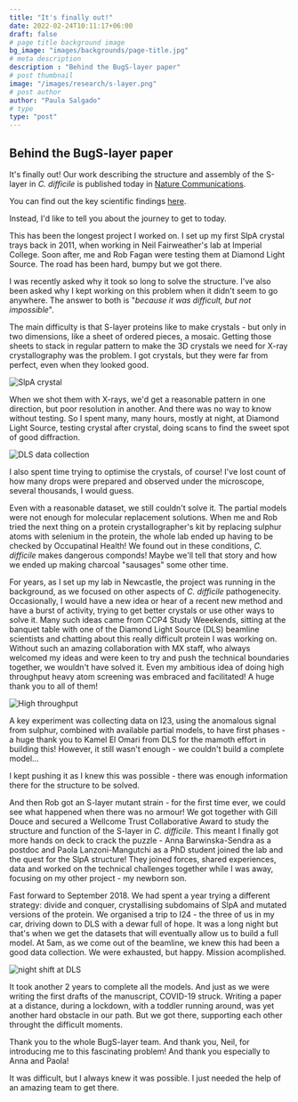 ```yaml
---
title: "It's finally out!"
date: 2022-02-24T10:11:17+06:00
draft: false
# page title background image
bg_image: "images/backgrounds/page-title.jpg"
# meta description
description : "Behind the BugS-layer paper"
# post thumbnail
image: "/images/research/s-layer.png"
# post author
author: "Paula Salgado"
# type
type: "post"
---
```


## Behind the BugS-layer paper 


It's finally out! Our work describing the structure and assembly of the S-layer in *C. difficile* is published today in [Nature Communications](https://www.nature.com/articles/s41467-022-28196-w). 

<div id="viewer" class="protein-viewer"></div>

<!-- Protein viewer -->
<script type='text/javascript' src='/js/bio-pv.min.js'></script>

<script type='text/javascript'>
var options = {
  width: 400,
  height: 300,
  antialias: true,
  quality : 'medium'
};
var viewer = pv.Viewer(document.getElementById('viewer'), options);

function loadPDB() {
  pv.io.fetchPdb('/pdbs/CD630HL_final.pdb', function(structure) {
      viewer.cartoon('protein', structure, { color : color.byChain() });
      viewer.autoZoom();
      viewer.centerOn(structure);
      
  });
}
document.addEventListener('DOMContentLoaded', loadPDB);
</script>

You can find out the key scientific findings  [here](/research/s-layer/). 

Instead, I'd like to tell you about the journey to get to today.

This has been the longest project I worked on. I set up my first SlpA crystal trays back in 2011, when working in Neil Fairweather's lab at Imperial College. Soon after, me and Rob Fagan were testing them at Diamond Light Source. The road has been hard, bumpy but we got there.

I was recently asked why it took so long to solve the structure. I've also been asked why I kept working on this problem when it didn't seem to go anywhere. The answer to both is "*because it was difficult, but not impossible*". 

The main difficulty is that S-layer proteins like to make crystals - but only in two dimensions, like a sheet of ordered pieces, a mosaic. Getting those sheets to stack in regular pattern to make the 3D crystals we need for X-ray crystallography was the problem. I got crystals, but they were far from perfect, even when they looked good.
 
![SlpA crystal](/images/blog/xtalSlpa2.png)

When we shot them with X-rays, we'd get a reasonable pattern in one direction, but poor resolution in another. And there was no way to know without testing. So I spent many, many hours, mostly at night, at Diamond Light Source, testing crystal after crystal, doing scans to find the sweet spot of good diffraction.

![DLS data collection](/images/blog/datacollection2016.jpeg)

I also spent time trying to optimise the crystals, of course! I've lost count of how many drops were prepared and observed under the microscope, several thousands, I would guess. 

Even with a reasonable dataset, we still couldn't solve it. The partial models were not enough for molecular replacement solutions. When me and Rob tried the next thing on a protein crystallographer's kit by replacing sulphur atoms with selenium in the protein, the whole lab ended up having to be checked by Occupatinal Health! We found out in these conditions, *C. difficile* makes dangerous componds! Maybe we'll tell that story and how we ended up making charcoal "sausages" some other time.

For years, as I set up my lab in Newcastle, the project was running in the background, as we focused on other aspects of *C. difficile* pathogenecity. Occasionally, I would have a new idea or hear of a recent new method and have a burst of activity, trying to get better crystals or use other ways to solve it.  Many such ideas came from CCP4 Study Weeekends, sitting at the banquet table with one of the Diamond Light Source (DLS) beamline scientists and chatting about this really difficult protein I was working on. Without such an amazing collaboration with MX staff, who always welcomed my ideas and were keen to try and push the technical boundaries together, we wouldn't have solved it. Even my ambitious idea of doing high throughput heavy atom screening was embraced and facilitated! A huge thank you to all of them! 

![High throughput](/images/blog/HAhighthroughput.jpeg)

A key experiment was collecting data on I23, using the anomalous signal from sulphur, combined with available partial models, to have first phases - a huge thank you to Kamel El Omari from DLS for the mamoth effort in building this! However, it still wasn't enough - we couldn't build a complete model...

I kept pushing it as I knew this was possible - there was enough information there for the structure to be solved. 

And then Rob got an S-layer mutant strain - for the first time ever, we could see what happened when there was no armour! We got together with Gill Douce and secured a Wellcome Trust Collaborative Award to study the structure and function of the S-layer in *C. difficile*. This meant I finally got more hands on deck to crack the puzzle - Anna Barwinska-Sendra as a postdoc and Paola Lanzoni-Mangutchi as a PhD student joined the lab and the quest for the SlpA structure! They joined forces, shared experiences, data and worked on the technical challenges together while I was away, focusing on my other project - my newborn son.

Fast forward to September 2018. We had spent a year trying a different strategy: divide and conquer, crystallising subdomains of SlpA and mutated versions of the protein. We organised a trip to I24 - the three of us in my car, driving down to DLS with a dewar full of hope. It was a long night but that's when we get the datasets that will eventually allow us to build a full model. At 5am, as we come out of the beamline, we knew this had been a good data collection. We were exhausted, but happy. Mission acomplished. 

![night shift at DLS](/images/blog/data_collection_all.jpeg)

It took another 2 years to complete all the models. And just as we were writing the first drafts of the manuscript, COVID-19 struck. Writing a paper at a distance, during a lockdown, with a toddler running around, was yet another hard obstacle in our path. But we got there, supporting each other throught the difficult moments.

Thank you to the whole BugS-layer team. And thank you, Neil, for introducing me to this fascinating problem! And thank you especially to Anna and Paola! 

It was difficult, but I always knew it was possible. I just needed the help of an amazing team to get there. 